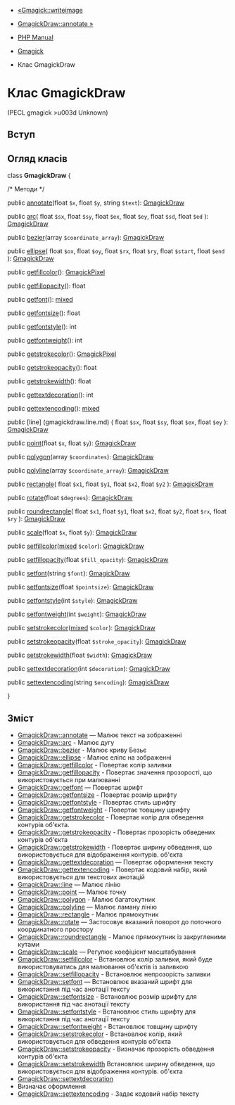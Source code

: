 - [«Gmagick::writeimage](gmagick.writeimage.md)
- [GmagickDraw::annotate »](gmagickdraw.annotate.md)

- [PHP Manual](index.md)
- [Gmagick](book.gmagick.md)
- Клас GmagickDraw

# Клас GmagickDraw

(PECL gmagick \>u003d Unknown)

## Вступ

## Огляд класів

class **GmagickDraw** {

/\* Методи \*/

public [annotate](gmagickdraw.annotate.md)(float `$x`, float `$y`,
string `$text`): [GmagickDraw](class.gmagickdraw.md)

public [arc](gmagickdraw.arc.md)(
float `$sx`,
float `$sy`,
float `$ex`,
float `$ey`,
float `$sd`,
float `$ed`
): [GmagickDraw](class.gmagickdraw.md)

public [bezier](gmagickdraw.bezier.md)(array `$coordinate_array`):
[GmagickDraw](class.gmagickdraw.md)

public [ellipse](gmagickdraw.ellipse.md)(
float `$ox`,
float `$oy`,
float `$rx`,
float `$ry`,
float `$start`,
float `$end`
): [GmagickDraw](class.gmagickdraw.md)

public [getfillcolor](gmagickdraw.getfillcolor.md)():
[GmagickPixel](class.gmagickpixel.md)

public [getfillopacity](gmagickdraw.getfillopacity.md)(): float

public [getfont](gmagickdraw.getfont.md)():
[mixed](language.types.declarations.md#language.types.declarations.mixed)

public [getfontsize](gmagickdraw.getfontsize.md)(): float

public [getfontstyle](gmagickdraw.getfontstyle.md)(): int

public [getfontweight](gmagickdraw.getfontweight.md)(): int

public [getstrokecolor](gmagickdraw.getstrokecolor.md)():
[GmagickPixel](class.gmagickpixel.md)

public [getstrokeopacity](gmagickdraw.getstrokeopacity.md)(): float

public [getstrokewidth](gmagickdraw.getstrokewidth.md)(): float

public [gettextdecoration](gmagickdraw.gettextdecoration.md)(): int

public [gettextencoding](gmagickdraw.gettextencoding.md)():
[mixed](language.types.declarations.md#language.types.declarations.mixed)

public [line] (gmagickdraw.line.md) (
float `$sx`,
float `$sy`,
float `$ex`,
float `$ey`
): [GmagickDraw](class.gmagickdraw.md)

public [point](gmagickdraw.point.md)(float `$x`, float `$y`):
[GmagickDraw](class.gmagickdraw.md)

public [polygon](gmagickdraw.polygon.md)(array `$coordinates`):
[GmagickDraw](class.gmagickdraw.md)

public [polyline](gmagickdraw.polyline.md)(array `$coordinate_array`):
[GmagickDraw](class.gmagickdraw.md)

public [rectangle](gmagickdraw.rectangle.md)(
float `$x1`,
float `$y1`,
float `$x2`,
float `$y2`
): [GmagickDraw](class.gmagickdraw.md)

public [rotate](gmagickdraw.rotate.md)(float `$degrees`):
[GmagickDraw](class.gmagickdraw.md)

public [roundrectangle](gmagickdraw.roundrectangle.md)(
float `$x1`,
float `$y1`,
float `$x2`,
float `$y2`,
float `$rx`,
float `$ry`
): [GmagickDraw](class.gmagickdraw.md)

public [scale](gmagickdraw.scale.md)(float `$x`, float `$y`):
[GmagickDraw](class.gmagickdraw.md)

public
[setfillcolor](gmagickdraw.setfillcolor.md)([mixed](language.types.declarations.md#language.types.declarations.mixed)
`$color`): [GmagickDraw](class.gmagickdraw.md)

public [setfillopacity](gmagickdraw.setfillopacity.md)(float
`$fill_opacity`): [GmagickDraw](class.gmagickdraw.md)

public [setfont](gmagickdraw.setfont.md)(string `$font`):
[GmagickDraw](class.gmagickdraw.md)

public [setfontsize](gmagickdraw.setfontsize.md)(float `$pointsize`):
[GmagickDraw](class.gmagickdraw.md)

public [setfontstyle](gmagickdraw.setfontstyle.md)(int `$style`):
[GmagickDraw](class.gmagickdraw.md)

public [setfontweight](gmagickdraw.setfontweight.md)(int `$weight`):
[GmagickDraw](class.gmagickdraw.md)

public
[setstrokecolor](gmagickdraw.setstrokecolor.md)([mixed](language.types.declarations.md#language.types.declarations.mixed)
`$color`): [GmagickDraw](class.gmagickdraw.md)

public [setstrokeopacity](gmagickdraw.setstrokeopacity.md)(float
`$stroke_opacity`): [GmagickDraw](class.gmagickdraw.md)

public [setstrokewidth](gmagickdraw.setstrokewidth.md)(float
`$width`): [GmagickDraw](class.gmagickdraw.md)

public [settextdecoration](gmagickdraw.settextdecoration.md)(int
`$decoration`): [GmagickDraw](class.gmagickdraw.md)

public [settextencoding](gmagickdraw.settextencoding.md)(string
`$encoding`): [GmagickDraw](class.gmagickdraw.md)

}

## Зміст

- [GmagickDraw::annotate](gmagickdraw.annotate.md) — Малює текст на
зображенні
- [GmagickDraw::arc](gmagickdraw.arc.md) - Малює дугу
- [GmagickDraw::bezier](gmagickdraw.bezier.md) - Малює криву Безьє
- [GmagickDraw::ellipse](gmagickdraw.ellipse.md) - Малює еліпс на
зображенні
- [GmagickDraw::getfillcolor](gmagickdraw.getfillcolor.md) -
Повертає колір заливки
- [GmagickDraw::getfillopacity](gmagickdraw.getfillopacity.md) -
Повертає значення прозорості, що використовується при малюванні
- [GmagickDraw::getfont](gmagickdraw.getfont.md) — Повертає шрифт
- [GmagickDraw::getfontsize](gmagickdraw.getfontsize.md) -
Повертає розмір шрифту
- [GmagickDraw::getfontstyle](gmagickdraw.getfontstyle.md) -
Повертає стиль шрифту
- [GmagickDraw::getfontweight](gmagickdraw.getfontweight.md) -
Повертає товщину шрифту
- [GmagickDraw::getstrokecolor](gmagickdraw.getstrokecolor.md) -
Повертає колір для обведення контурів об'єкта.
- [GmagickDraw::getstrokeopacity](gmagickdraw.getstrokeopacity.md) -
Повертає прозорість обведених контурів об'єкта
- [GmagickDraw::getstrokewidth](gmagickdraw.getstrokewidth.md) -
Повертає ширину обведення, що використовується для відображення контурів.
об'єкта
- [GmagickDraw::gettextdecoration](gmagickdraw.gettextdecoration.md)
— Повертає оформлення тексту
- [GmagickDraw::gettextencoding](gmagickdraw.gettextencoding.md) -
Повертає кодовий набір, який використовується для текстових анотацій
- [GmagickDraw::line](gmagickdraw.line.md) — Малює лінію
- [GmagickDraw::point](gmagickdraw.point.md) — Малює точку
- [GmagickDraw::polygon](gmagickdraw.polygon.md) - Малює
багатокутник
- [GmagickDraw::polyline](gmagickdraw.polyline.md) — Малює ламану
лінію
- [GmagickDraw::rectangle](gmagickdraw.rectangle.md) - Малює
прямокутник
- [GmagickDraw::rotate](gmagickdraw.rotate.md) — Застосовує вказаний
поворот до поточного координатного простору
- [GmagickDraw::roundrectangle](gmagickdraw.roundrectangle.md) -
Малює прямокутник із закругленими кутами
- [GmagickDraw::scale](gmagickdraw.scale.md) — Регулює
коефіцієнт масштабування
- [GmagickDraw::setfillcolor](gmagickdraw.setfillcolor.md) -
Встановлює колір заливки, який буде використовуватись для
малювання об'єктів із заливкою
- [GmagickDraw::setfillopacity](gmagickdraw.setfillopacity.md) -
Встановлює непрозорість заливки
- [GmagickDraw::setfont](gmagickdraw.setfont.md) — Встановлює
вказаний шрифт для використання під час анотації тексту
- [GmagickDraw::setfontsize](gmagickdraw.setfontsize.md) -
Встановлює розмір шрифту для використання під час анотації тексту
- [GmagickDraw::setfontstyle](gmagickdraw.setfontstyle.md) -
Встановлює стиль шрифту для використання під час анотації тексту
- [GmagickDraw::setfontweight](gmagickdraw.setfontweight.md) -
Встановлює товщину шрифту
- [GmagickDraw::setstrokecolor](gmagickdraw.setstrokecolor.md) -
Встановлює колір, який використовується для обведення контурів об'єкта
- [GmagickDraw::setstrokeopacity](gmagickdraw.setstrokeopacity.md) -
Визначає прозорість обведення контурів об'єкта
- [GmagickDraw::setstrokewidth](gmagickdraw.setstrokewidth.md)
Встановлює ширину обведення, що використовується для відображення контурів.
об'єкта
- [GmagickDraw::settextdecoration](gmagickdraw.settextdecoration.md)
- Визначає оформлення
- [GmagickDraw::settextencoding](gmagickdraw.settextencoding.md) -
Задає кодовий набір тексту

